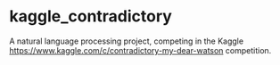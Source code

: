 # kaggle_contradictory
A natural language processing project, competing in the Kaggle https://www.kaggle.com/c/contradictory-my-dear-watson competition.

